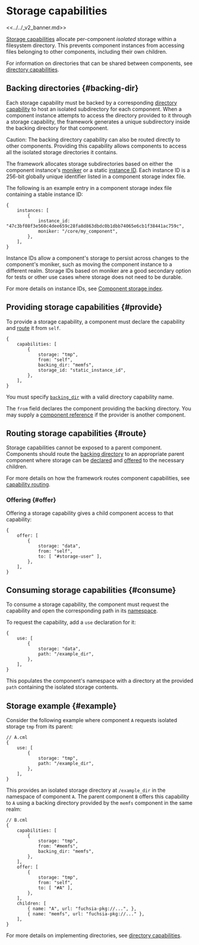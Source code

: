 # Storage capabilities

<<../../_v2_banner.md>>

[Storage capabilities][glossary.storage-capability] allocate per-component
*isolated* storage within a filesystem directory. This prevents component
instances from accessing files belonging to other components, including their
own children.

For information on directories that can be shared between components, see
[directory capabilities][directory-capabilities].

## Backing directories {#backing-dir}

Each storage capability must be backed by a corresponding
[directory capability][glossary.directory-capability] to host an isolated
subdirectory for each component. When a component instance attempts to access
the directory provided to it through a storage capability, the framework
generates a unique subdirectory inside the backing directory for that component.

Caution: The backing directory capability can also be routed directly to other
components. Providing this capability allows components to access all the
isolated storage directories it contains.

The framework allocates storage subdirectories based on either the component
instance's [moniker][glossary.moniker] or a static
[instance ID][glossary.component-instance-identifier]. Each instance ID is a
256-bit globally unique identifier listed in a component storage index file.

The following is an example entry in a component storage index file containing a
stable instance ID:

```json5
{
    instances: [
        {
            instance_id: "47c3bf08f3e560c4dee659c28fa8d863dbdc0b1dbb74065e6cb1f38441ac759c",
            moniker: "/core/my_component",
        },
    ],
}
```

Instance IDs allow a component's storage to persist across changes to the
component's moniker, such as moving the component instance to a different realm.
Storage IDs based on moniker are a good secondary option for tests or other use
cases where storage does not need to be durable.

For more details on instance IDs, see [Component storage index][storage-index].

## Providing storage capabilities {#provide}

To provide a storage capability, a component must declare the capability and
[route](#route) it from `self`.

```json5
{
    capabilities: [
        {
            storage: "tmp",
            from: "self",
            backing_dir: "memfs",
            storage_id: "static_instance_id",
        },
    ],
}
```

You must specify [`backing_dir`](#backing-dir) with a valid directory capability
name.

The `from` field declares the component providing the backing directory.
You may supply a [component reference][component-reference] if the provider is
another component.

## Routing storage capabilities {#route}

Storage capabilities cannot be exposed to a parent component. Components should
route the [backing directory](#backing-dir) to an appropriate parent component
where storage can be [declared](#provide) and [offered](#offer) to the necessary
children.

For more details on how the framework routes component capabilities,
see [capability routing][capability-routing].

### Offering {#offer}

Offering a storage capability gives a child component access to that
capability:

```json5
{
    offer: [
        {
            storage: "data",
            from: "self",
            to: [ "#storage-user" ],
        },
    ],
}
```

## Consuming storage capabilities {#consume}

To consume a storage capability, the component must request the capability and
open the corresponding path in its [namespace][glossary.namespace].

To request the capability, add a `use` declaration for it:

```json5
{
    use: [
        {
            storage: "data",
            path: "/example_dir",
        },
    ],
}
```

This populates the component's namespace with a directory at the provided `path`
containing the isolated storage contents.

## Storage example {#example}

Consider the following example where component `A` requests isolated storage
`tmp` from its parent:

```json5
// A.cml
{
    use: [
        {
            storage: "tmp",
            path: "/example_dir",
        },
    ],
}
```

This provides an isolated storage directory at `/example_dir` in the namespace
of component `A`.
The parent component `B` offers this capability to `A` using a backing directory
provided by the `memfs` component in the same realm:

```json5
// B.cml
{
    capabilities: [
        {
            storage: "tmp",
            from: "#memfs",
            backing_dir: "memfs",
        },
    ],
    offer: [
        {
            storage: "tmp",
            from: "self",
            to: [ "#A" ],
        },
    ],
    children: [
        { name: "A", url: "fuchsia-pkg://...", },
        { name: "memfs", url: "fuchsia-pkg://..." },
    ],
}
```

For more details on implementing directories, see
[directory capabilities][directory-capabilities].

[glossary.directory-capability]: /docs/glossary/README.md#directory-capability
[glossary.component-instance-identifier]: /docs/glossary/README.md#component-instance-identifier
[glossary.moniker]: /docs/glossary/README.md#moniker
[glossary.namespace]: /docs/glossary/README.md#namespace
[glossary.outgoing-directory]: /docs/glossary/README.md#outgoing-directory
[glossary.storage-capability]: /docs/glossary/README.md#storage-capability
[capability-routing]: /docs/concepts/components/v2/component_manifests.md#capability-routing
[component-reference]: https://fuchsia.dev/reference/cml#references
[directory-capabilities]: /docs/concepts/components/v2/capabilities/directory.md
[storage-index]: /docs/development/components/component_id_index.md
